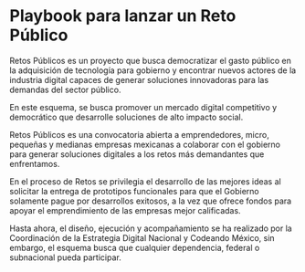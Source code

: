# Playbook para lanzar un Reto Público

Retos Públicos es un proyecto que busca democratizar el gasto público en la adquisición de tecnología para gobierno y encontrar nuevos actores de la industria digital capaces de generar soluciones innovadoras para las demandas del sector público.

En este esquema, se busca promover un mercado digital competitivo y democrático que desarrolle soluciones de alto impacto social.    

Retos Públicos es una convocatoria abierta a emprendedores, micro, pequeñas y medianas empresas mexicanas a colaborar con el gobierno para generar soluciones digitales a los retos más demandantes que enfrentamos.

En el proceso de Retos se privilegia el desarrollo de las mejores ideas al solicitar la entrega de prototipos funcionales para que el Gobierno solamente pague por desarrollos exitosos, a la vez que ofrece fondos para apoyar el emprendimiento de las empresas mejor calificadas.

Hasta ahora, el diseño, ejecución y acompañamiento se ha realizado por la Coordinación de la Estrategia Digital Nacional y Codeando México, sin embargo, el esquema busca que cualquier dependencia, federal o subnacional pueda participar.
